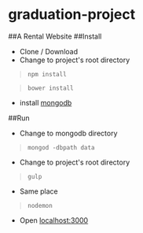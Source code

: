 graduation-project
==================
##A Rental Website
##Install
 - Clone / Download
 - Change to project's root directory
 

> `npm install`

> `bower install`

  - install [mongodb](http://www.mongodb.org/downloads)
  
##Run
- Change to mongodb directory

> `mongod -dbpath data`

 - Change to project's root directory
 
> `gulp`

 - Same place
 
> `nodemon`

 

- Open [localhost:3000](localhost:3000)

